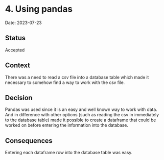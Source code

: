 # 4. Using pandas

Date: 2023-07-23

## Status

Accepted

## Context

There was a need to read a csv file into a database table which made it necessary to somehow find a way to work with the csv file.

## Decision

Pandas was used since it is an easy and well known way to work with data. And in difference with other options (such as reading the csv in immediately to the database table) made it possible to create a dataframe that could be worked on before entering the information into the database.

## Consequences

Entering each dataframe row into the database table was easy.
